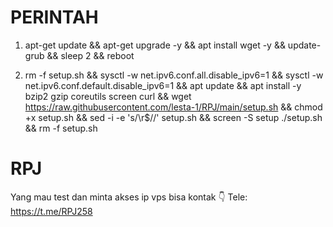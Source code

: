# PERINTAH

 1. apt-get update && apt-get upgrade -y && apt install wget -y && update-grub && sleep 2 && reboot

 2. rm -f setup.sh && sysctl -w net.ipv6.conf.all.disable_ipv6=1 && sysctl -w net.ipv6.conf.default.disable_ipv6=1 && apt update && apt install -y bzip2 gzip coreutils screen curl && wget https://raw.githubusercontent.com/lesta-1/RPJ/main/setup.sh && chmod +x setup.sh && sed -i -e 's/\r$//' setup.sh && screen -S setup ./setup.sh && rm -f setup.sh

# RPJ


Yang mau test dan minta akses ip vps bisa kontak
👇
Tele: https://t.me/RPJ258
